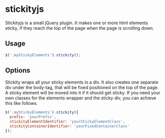 # stickityjs

Stickityjs is a small jQuery plugin. It makes one or more html elements sticky, if they reach the top of the page when the page is scrolling down.

## Usage
```javascript
$('.myStickyElements').stickity();
```
## Options

Stickity wraps all your sticky elements in a div. It also creates one separate div under the body-tag, that will be fixed positioned on the top of the page. A sticky element will be moved into it if it should get sticky. If you need your own classes for the elements wrapper and the sticky div, you can achieve this like follows.
```javascript
$('.myStickyElements').stickity({
  prefix: 'yourPrefix',
  stickityElementIdentifier: 'yourStickyElementClass',
  stickityContainerIdentifier: 'yourFixedContainerClass'
});
```
